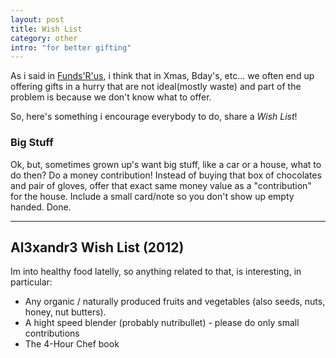 ```yaml
--- 
layout: post
title: Wish List
category: other
intro: "for better gifting"
---
```


As i said in [Funds'R'us](http://al3xandr3.github.com/2008/02/12/funds-r-us.html), i think that in Xmas, Bday's, etc... we often end up offering gifts in a hurry that are not ideal(mostly waste) and part of the problem is because we don't know what to offer.

So, here's something i encourage everybody to do, share a *Wish List*!

### Big Stuff

Ok, but, sometimes grown up's want big stuff, like a car or a house, what to do then? Do a money contribution! Instead of buying that box of chocolates and pair of gloves, offer that exact same money value as a "contribution" for the house. Include a small card/note so you don't show up empty handed. Done.

------------------------------------

## Al3xandr3 Wish List (2012)

Im into healthy food latelly, so anything related to that, is interesting, in particular:

- Any organic / naturally produced fruits and vegetables (also seeds, nuts, honey, nut butters).
- A hight speed blender (probably nutribullet) - please do only small contributions
- The 4-Hour Chef book



